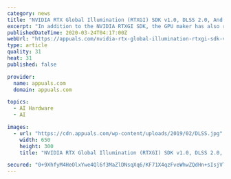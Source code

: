 ```yaml
---
category: news
title: "NVIDIA RTX Global Illumination (RTXGI) SDK v1.0, DLSS 2.0, And Other Tools Launched, Available On Any DXR-Enabled GPU"
excerpt: "In addition to the NVIDIA RTXGI SDK, the GPU maker has also released NVIDIA Texture Tools Exporter as well as Deep ... Nvidia launches Deep Learning Super Sampling (DLSS) 2.0 Which Will Boost AI Rendering: In addition to the NVIDIA RTXGI SDK v1.0, the company also launched Deep Learning Super Sampling (DLSS) 2.0. It is essentially a robust ..."
publishedDateTime: 2020-03-24T04:17:00Z
webUrl: "https://appuals.com/nvidia-rtx-global-illumination-rtxgi-sdk-v1-0-dlss-2-0-tools/"
type: article
quality: 31
heat: 31
published: false

provider:
  name: appuals.com
  domain: appuals.com

topics:
  - AI Hardware
  - AI

images:
  - url: "https://cdn.appuals.com/wp-content/uploads/2019/02/DLSS.jpg"
    width: 650
    height: 300
    title: "NVIDIA RTX Global Illumination (RTXGI) SDK v1.0, DLSS 2.0, And Other Tools Launched, Available On Any DXR-Enabled GPU"

secured: "0+9XhfyM4HeOlxYwe4Ql6f3MaZlDNsqXq6/KF71X4qzFveWhwZQdHn+sIsjVTrEpue8Uax+tc4BNeAcVEImqNVj3GxGn4YfLkaVU1remkSa0YgmcZIDa8JiJ0yhSSKfoGvqsSpUjE1ZYtQkpfZIGOiQeA6DM3Krvicfe3bjZt+nMZvYpsR/cm59pKa+7qYTVqq5VkoQG0R41QQ985BM77h2fis3gcnI+fDY3DhOcWIdvl/S6C+W5iQcb0jtdHDLCMUp9ZPe08UVD/69dOcencFVgNutJsk9Y9yMqGho9Eqfl9lLFAoi6pViMNfYZ0rMh;W91omnfteS+XsqxU6epNFA=="
---
```


